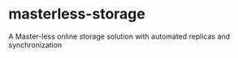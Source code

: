 # masterless-storage
A Master-less online storage solution with automated replicas and synchronization
